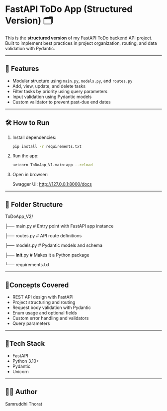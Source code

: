# FastAPI ToDo App (Structured Version) 🗂️

This is the **structured version** of my FastAPI ToDo backend API project.  
Built to implement best practices in project organization, routing, and data validation with Pydantic.

---

## 🚀 Features

- Modular structure using `main.py`, `models.py`, and `routes.py`
- Add, view, update, and delete tasks
- Filter tasks by priority using query parameters
- Input validation using Pydantic models
- Custom validator to prevent past-due end dates

---

## 🛠 How to Run

1. Install dependencies:
   ```bash
   pip install -r requirements.txt
2. Run the app:
   ```bash
   uvicorn ToDoApp_V1.main:app --reload
3. Open in browser:
  
    Swagger UI: http://127.0.0.1:8000/docs

---

## 🧱 Folder Structure

ToDoApp_V2/

├── main.py         # Entry point with FastAPI app instance

├── routes.py       # API route definitions

├── models.py       # Pydantic models and schema

├── __init__.py     # Makes it a Python package

└── requirements.txt

---

## 📌Concepts Covered

- REST API design with FastAPI
- Project structuring and routing
- Request body validation with Pydantic
- Enum usage and optional fields
- Custom error handling and validators
- Query parameters

---

## 🧰Tech Stack

- FastAPI
- Python 3.10+
- Pydantic
- Uvicorn

---

## 👩‍💻 Author
Samruddhi Thorat
